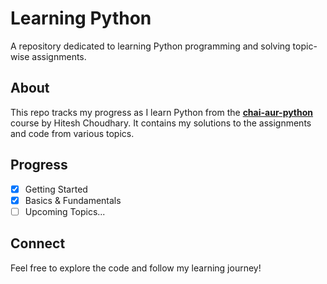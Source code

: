 # Learning Python

A repository dedicated to learning Python programming and solving topic-wise assignments.

## About

This repo tracks my progress as I learn Python from the [**chai-aur-python**](https://github.com/hiteshchoudhary/chai-aur-python) course by Hitesh Choudhary. It contains my solutions to the assignments and code from various topics.

## Progress

- [x] Getting Started
- [x] Basics & Fundamentals
- [ ] Upcoming Topics...

## Connect

Feel free to explore the code and follow my learning journey!
